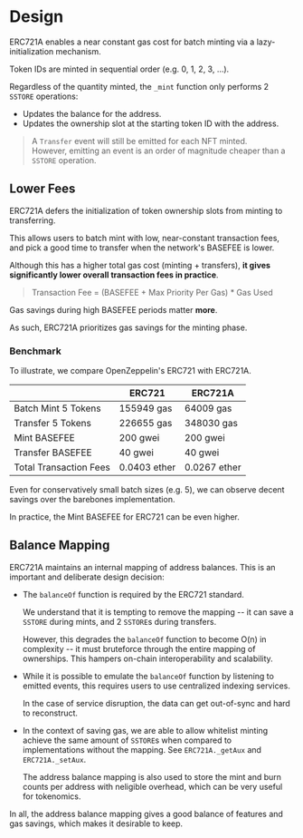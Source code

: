 # Design

ERC721A enables a near constant gas cost for batch minting via a lazy-initialization mechanism.

Token IDs are minted in sequential order (e.g. 0, 1, 2, 3, ...).

Regardless of the quantity minted, the `_mint` function only performs 2 `SSTORE` operations:

- Updates the balance for the address.
- Updates the ownership slot at the starting token ID with the address.

> A `Transfer` event will still be emitted for each NFT minted.   
  However, emitting an event is an order of magnitude cheaper than a `SSTORE` operation.

## Lower Fees

ERC721A defers the initialization of token ownership slots from minting to transferring.

This allows users to batch mint with low, near-constant transaction fees, and pick a good time to transfer when the network's BASEFEE is lower.

Although this has a higher total gas cost (minting + transfers), **it gives significantly lower overall transaction fees in practice**. 

> Transaction Fee = (BASEFEE + Max Priority Per Gas) * Gas Used

Gas savings during high BASEFEE periods matter **more**.

As such, ERC721A prioritizes gas savings for the minting phase.

### Benchmark

To illustrate, we compare OpenZeppelin's ERC721 with ERC721A.

|                            | ERC721       | ERC721A        |
| -------------------------- | ------------ | -------------- |
| Batch Mint 5 Tokens        | 155949 gas   | 64009 gas      |
| Transfer 5 Tokens          | 226655 gas   | 348030 gas     |
| Mint BASEFEE               | 200 gwei     | 200 gwei       |
| Transfer BASEFEE           | 40 gwei      | 40 gwei        |
| Total Transaction Fees     | 0.0403 ether | 0.0267 ether   |

Even for conservatively small batch sizes (e.g. 5), we can observe decent savings over the barebones implementation. 

In practice, the Mint BASEFEE for ERC721 can be even higher.



## Balance Mapping

ERC721A maintains an internal mapping of address balances. This is an important and deliberate design decision:

- The `balanceOf` function is required by the ERC721 standard. 
  
  We understand that it is tempting to remove the mapping -- it can save a `SSTORE` during mints, and 2 `SSTORE`s during transfers. 

  However, this degrades the `balanceOf` function to become O(n) in complexity -- it must bruteforce through the entire mapping of ownerships. This hampers on-chain interoperability and scalability.

- While it is possible to emulate the `balanceOf` function by listening to emitted events, this requires users to use centralized indexing services. 

  In the case of service disruption, the data can get out-of-sync and hard to reconstruct.

- In the context of saving gas, we are able to allow whitelist minting achieve the same amount of `SSTORE`s when compared to implementations without the mapping. See `ERC721A._getAux` and `ERC721A._setAux`. 

  The address balance mapping is also used to store the mint and burn counts per address with neligible overhead, which can be very useful for tokenomics.

In all, the address balance mapping gives a good balance of features and gas savings, which makes it desirable to keep.

